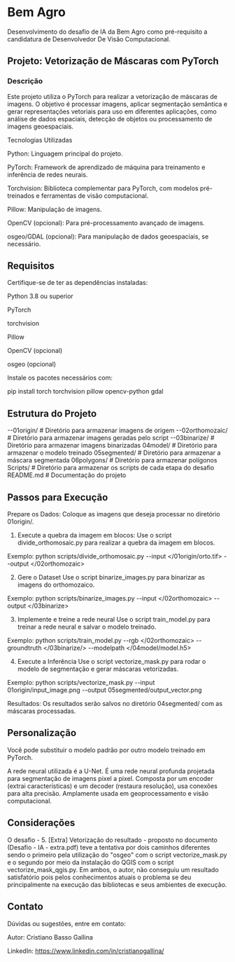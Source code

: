 # Bem Agro
 Desenvolvimento do desafio de IA da Bem Agro como pré-requisito a candidatura de Desenvolvedor De Visão Computacional.

## Projeto: Vetorização de Máscaras com PyTorch

### Descrição

Este projeto utiliza o PyTorch para realizar a vetorização de máscaras de imagens. O objetivo é processar imagens, aplicar segmentação semântica e gerar representações vetoriais para uso em diferentes aplicações, como análise de dados espaciais, detecção de objetos ou processamento de imagens geoespaciais.

Tecnologias Utilizadas

Python: Linguagem principal do projeto.

PyTorch: Framework de aprendizado de máquina para treinamento e inferência de redes neurais.

Torchvision: Biblioteca complementar para PyTorch, com modelos pré-treinados e ferramentas de visão computacional.

Pillow: Manipulação de imagens.

OpenCV (opcional): Para pré-processamento avançado de imagens.

osgeo/GDAL (opcional): Para manipulação de dados geoespaciais, se necessário.

## Requisitos

Certifique-se de ter as dependências instaladas:

Python 3.8 ou superior

PyTorch

torchvision

Pillow

OpenCV (opcional)

osgeo (opcional)

Instale os pacotes necessários com:

pip install torch torchvision pillow opencv-python gdal

## Estrutura do Projeto

--01origin/            # Diretório para armazenar imagens de origem 
--02orthomozaic/       # Diretório para armazenar imagens geradas pelo script
--03binarize/          # Diretório para armazenar imagens binarizadas
04model/             # Diretório para armazenar o modelo treinado
05segmented/         # Diretório para armazenar a máscara segmentada
06polygons/          # Diretório para armazenar polígonos
Scripts/             # Diretório para armazenar os scripts de cada etapa do desafio
README.md            # Documentação do projeto

## Passos para Execução

Prepare os Dados: Coloque as imagens que deseja processar no diretório 01origin/.

1. Execute a quebra da imagem em blocos:
Use o script divide_orthomosaic.py para realizar a quebra da imagem em blocos.

Exemplo:
python scripts/divide_orthomosaic.py --input </01origin/orto.tif> --output </02orthomozaic>

2. Gere o Dataset
Use o script binarize_images.py para binarizar as imagens do orthomozaico.

Exemplo:
python scripts/binarize_images.py --input </02orthomozaic> --output </03binarize>

3. Implemente e treine a rede neural
Use o script train_model.py para treinar a rede neural e salvar o modelo treinado.

Exemplo:
python scripts/train_model.py --rgb </02orthomozaic> --groundtruth </03binarize/> --modelpath </04model/model.h5>

4. Execute a Inferência
Use o script vectorize_mask.py para rodar o modelo de segmentação e gerar máscaras vetorizadas.

Exemplo:
python scripts/vectorize_mask.py --input 01origin/input_image.png --output 05segmented/output_vector.png

Resultados: Os resultados serão salvos no diretório 04segmented/ com as máscaras processadas.

## Personalização

Você pode substituir o modelo padrão por outro modelo treinado em PyTorch. 

A rede neural utilizada é a U-Net. É uma rede neural profunda projetada para segmentação de imagens pixel a pixel. Composta por um encoder (extrai características) e um decoder (restaura resolução), usa conexões para alta precisão. Amplamente usada em geoprocessamento e visão computacional.

## Considerações

O desafio - 5. [Extra] Vetorização do resultado - proposto no documento (Desafio - IA - extra.pdf) teve a tentativa por dois caminhos diferentes sendo o primeiro pela utilização do "osgeo" com o script vectorize_mask.py e o segundo por meio da instalação do QGIS com o script vectorize_mask_qgis.py. Em ambos, o autor, não conseguiu um resultado satisfatório pois pelos conhecimentos atuais o problema se deu principalmente na execução das bibliotecas e seus ambientes de execução.

## Contato

Dúvidas ou sugestões, entre em contato:

Autor: Cristiano Basso Gallina

LinkedIn: https://www.linkedin.com/in/cristianogallina/
